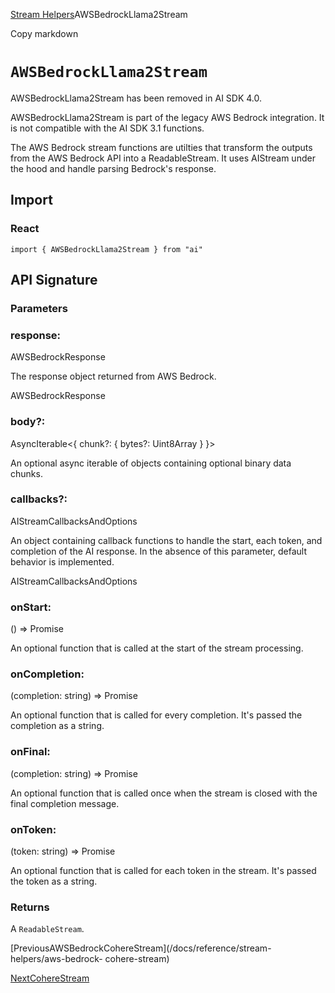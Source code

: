 [Stream Helpers](/docs/reference/stream-helpers)AWSBedrockLlama2Stream

Copy markdown

# `AWSBedrockLlama2Stream`

AWSBedrockLlama2Stream has been removed in AI SDK 4.0.

AWSBedrockLlama2Stream is part of the legacy AWS Bedrock integration. It is
not compatible with the AI SDK 3.1 functions.

The AWS Bedrock stream functions are utilties that transform the outputs from
the AWS Bedrock API into a ReadableStream. It uses AIStream under the hood and
handle parsing Bedrock's response.

## Import

### React

    
    
    import { AWSBedrockLlama2Stream } from "ai"

## API Signature

### Parameters

### response:

AWSBedrockResponse

The response object returned from AWS Bedrock.

AWSBedrockResponse

### body?:

AsyncIterable<{ chunk?: { bytes?: Uint8Array } }>

An optional async iterable of objects containing optional binary data chunks.

### callbacks?:

AIStreamCallbacksAndOptions

An object containing callback functions to handle the start, each token, and
completion of the AI response. In the absence of this parameter, default
behavior is implemented.

AIStreamCallbacksAndOptions

### onStart:

() => Promise<void>

An optional function that is called at the start of the stream processing.

### onCompletion:

(completion: string) => Promise<void>

An optional function that is called for every completion. It's passed the
completion as a string.

### onFinal:

(completion: string) => Promise<void>

An optional function that is called once when the stream is closed with the
final completion message.

### onToken:

(token: string) => Promise<void>

An optional function that is called for each token in the stream. It's passed
the token as a string.

### Returns

A `ReadableStream`.

[PreviousAWSBedrockCohereStream](/docs/reference/stream-helpers/aws-bedrock-
cohere-stream)

[NextCohereStream](/docs/reference/stream-helpers/cohere-stream)


